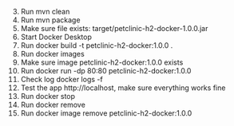 3. Run mvn clean
4. Run mvn package
5. Make sure file exists: target/petclinic-h2-docker-1.0.0.jar
6. Start Docker Desktop
7. Run docker build -t petclinic-h2-docker:1.0.0 .
8. Run docker images
9. Make sure image petclinic-h2-docker:1.0.0 exists
10. Run docker run -dp 80:80 petclinic-h2-docker:1.0.0
11. Check log docker logs -f <CONTAINER ID>
12. Test the app http://localhost, make sure everything works fine
13. Run docker stop <CONTAINER ID>
14. Run docker remove <CONTAINER ID>
15. Run docker image remove petclinic-h2-docker:1.0.0